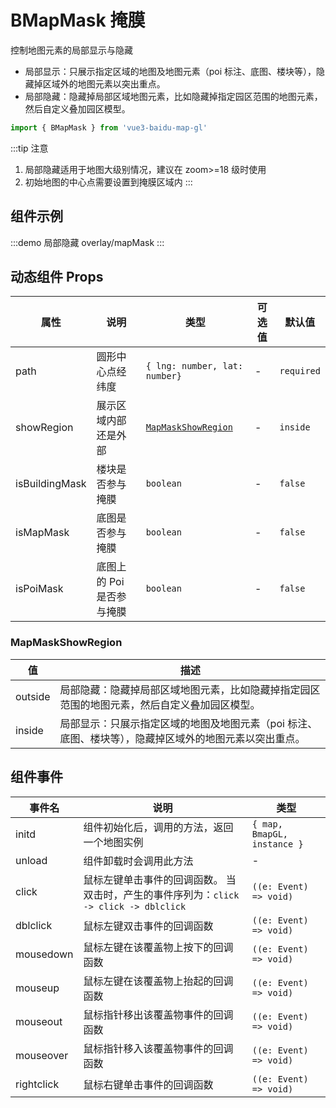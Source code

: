 # BMapMask 掩膜 <Badge type="tip" text="^2.1.0" />

控制地图元素的局部显示与隐藏

- 局部显示：只展示指定区域的地图及地图元素（poi 标注、底图、楼块等），隐藏掉区域外的地图元素以突出重点。
- 局部隐藏：隐藏掉局部区域地图元素，比如隐藏掉指定园区范围的地图元素，然后自定义叠加园区模型。

```ts
import { BMapMask } from 'vue3-baidu-map-gl'
```

:::tip 注意

1. 局部隐藏适用于地图大级别情况，建议在 zoom>=18 级时使用
2. 初始地图的中心点需要设置到掩膜区域内
   :::

## 组件示例

:::demo 局部隐藏
overlay/mapMask
:::

## 动态组件 Props

| 属性           | 说明                      | 类型                                      | 可选值 | 默认值     |
| -------------- | ------------------------- | ----------------------------------------- | ------ | ---------- |
| path           | 圆形中心点经纬度          | `{ lng: number, lat: number}`             | -      | `required` |
| showRegion     | 展示区域内部还是外部      | [`MapMaskShowRegion`](#mapmaskshowregion) | -      | `inside`   |
| isBuildingMask | 楼块是否参与掩膜          | `boolean`                                 | -      | `false`    |
| isMapMask      | 底图是否参与掩膜          | `boolean`                                 | -      | `false`  |
| isPoiMask      | 底图上的 Poi 是否参与掩膜 | `boolean`                                 | -      | `false`    |

### MapMaskShowRegion

| 值      | 描述                                                                                                   |
| ------- | ------------------------------------------------------------------------------------------------------ |
| outside | 局部隐藏：隐藏掉局部区域地图元素，比如隐藏掉指定园区范围的地图元素，然后自定义叠加园区模型。           |
| inside  | 局部显示：只展示指定区域的地图及地图元素（poi 标注、底图、楼块等），隐藏掉区域外的地图元素以突出重点。 |

## 组件事件

| 事件名     | 说明                                                                                  | 类型                        |
| ---------- | ------------------------------------------------------------------------------------- | --------------------------- |
| initd      | 组件初始化后，调用的方法，返回一个地图实例                                            | `{ map, BmapGL, instance }` |
| unload     | 组件卸载时会调用此方法                                                                | -                           |
| click      | 鼠标左键单击事件的回调函数。 当双击时，产生的事件序列为：`click -> click -> dblclick` | `((e: Event) => void) `     |
| dblclick   | 鼠标左键双击事件的回调函数                                                            | `((e: Event) => void) `     |
| mousedown  | 鼠标左键在该覆盖物上按下的回调函数                                                    | `((e: Event) => void) `     |
| mouseup    | 鼠标左键在该覆盖物上抬起的回调函数                                                    | `((e: Event) => void) `     |
| mouseout   | 鼠标指针移出该覆盖物事件的回调函数                                                    | `((e: Event) => void) `     |
| mouseover  | 鼠标指针移入该覆盖物事件的回调函数                                                    | `((e: Event) => void) `     |
| rightclick | 鼠标右键单击事件的回调函数                                                            | `((e: Event) => void)`      |
